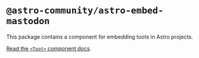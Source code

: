 # `@astro-community/astro-embed-mastodon`

This package contains a component for embedding toots in Astro projects.

[Read the `<Toot>` component docs](https://astro-embed.netlify.app/components/mastodon/).
